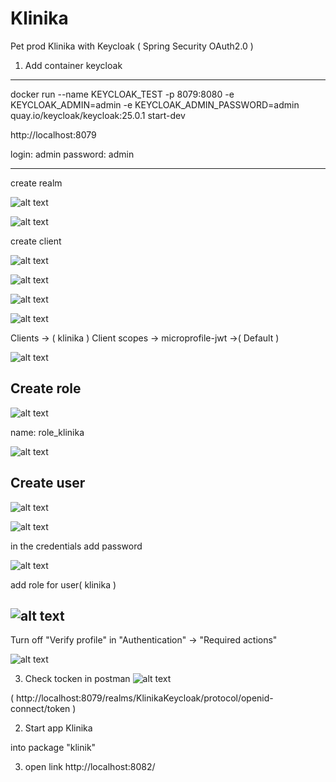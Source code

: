 # Klinika
Pet prod Klinika with  Keycloak ( Spring Security OAuth2.0 ) 

1. Add container keycloak 
---------------------------------
docker run --name KEYCLOAK_TEST -p 8079:8080 -e KEYCLOAK_ADMIN=admin -e KEYCLOAK_ADMIN_PASSWORD=admin quay.io/keycloak/keycloak:25.0.1 start-dev

http://localhost:8079

login: admin
password: admin

----------------
create realm

![alt text](src/main/resources/images/image.png)

![alt text](src/main/resources/images/image-1.png)

create client

![alt text](src/main/resources/images/image-2.png)

![alt text](src/main/resources/images/image-3.png)

![alt text](src/main/resources/images/image-4.png)

![alt text](src/main/resources/images/image-5.png)

Clients -> ( klinika ) Client scopes -> microprofile-jwt ->( Default )

![alt text](src/main/resources/images/image14.png)

Create role 
-------------------
![alt text](src/main/resources/images/image-6.png)

name: role_klinika

![alt text](src/main/resources/images/image-7.png)

Create user
-------------------
![alt text](src/main/resources/images/image-8.png)

![alt text](src/main/resources/images/image-9.png)

in the credentials add password

![alt text](src/main/resources/images/image-10.png)

add role for user( klinika )

![alt text](src/main/resources/images/image-11.png)
-----------------------------
Turn off "Verify profile" in "Authentication" -> "Required actions"

![alt text](src/main/resources/images/image-12.png)

3. Check tocken in postman
![alt text](src/main/resources/images/image-13.png)

( http://localhost:8079/realms/KlinikaKeycloak/protocol/openid-connect/token )

2. Start app Klinika

into package "klinik"

3. open link http://localhost:8082/
